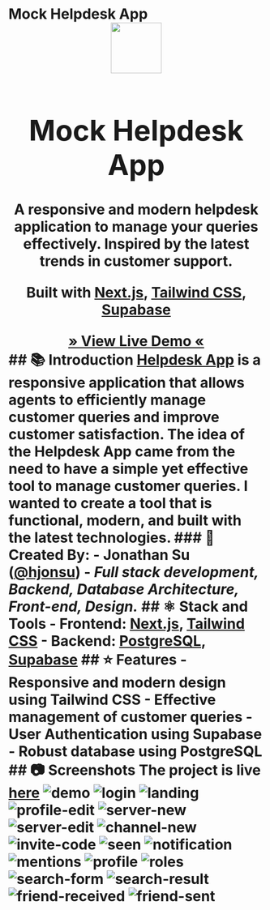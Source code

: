 # Mock Helpdesk App <div align="center"> <img src="docs/images/logo.png" width="100" /> <h1>Mock Helpdesk App</h1> <p>A responsive and modern helpdesk application to manage your queries effectively. Inspired by the latest trends in customer support.</p> <p>Built with <a href="https://nextjs.org/">Next.js</a>, <a href="https://tailwindcss.com/">Tailwind CSS</a>, <a href="https://supabase.io/">Supabase</a> </p> <b><a href="http://helpdeskapp.hjonsu.ca/" target="_blank"> » View Live Demo « </a></b> </div> ## 📚 Introduction <b>[Helpdesk App](http://helpdeskapp.hjonsu.ca/)</b> is a responsive application that allows agents to efficiently manage customer queries and improve customer satisfaction. The idea of the Helpdesk App came from the need to have a simple yet effective tool to manage customer queries. I wanted to create a tool that is functional, modern, and built with the latest technologies. ### 🤝 **Created By**: - Jonathan Su ([**@hjonsu**](https://github.com/hjonsu)) - _Full stack development, Backend, Database Architecture, Front-end, Design._ ## ⚛️ Stack and Tools - <b>Frontend</b>: <a href="https://nextjs.org/">Next.js</a>, <a href="https://tailwindcss.com/">Tailwind CSS</a> - <b>Backend</b>: <a href="https://www.postgresql.org/">PostgreSQL</a>, <a href="https://supabase.io/">Supabase</a> <!-- FEATURES --> ## ⭐ Features - Responsive and modern design using Tailwind CSS - Effective management of customer queries - User Authentication using Supabase - Robust database using PostgreSQL <!-- ## 🛠 Installation --> ## 📷 Screenshots The project is live <b><a href="http://helpdeskapp.hirzalla.ca/" target="_blank">here</a></b> <img src="./docs/images/demo.png" alt="demo" /> <img src="./docs/images/login.png" alt="login" /> <img src="./docs/images/landing.png" alt="landing" /> <img src="./docs/images/profile-edit.png" alt="profile-edit" /> <img src="./docs/images/server-new.png" alt="server-new" /> <img src="./docs/images/server-edit.png" alt="server-edit" /> <img src="./docs/images/channel-new.png" alt="channel-new" /> <img src="./docs/images/invite-code.png" alt="invite-code" /> <img src="./docs/images/seen.png" alt="seen" /> <img src="./docs/images/notification.png" alt="notification" /> <img src="./docs/images/mentions.png" alt="mentions" /> <img src="./docs/images/profile.png" alt="profile" /> <img src="./docs/images/roles.png" alt="roles" /> <img src="./docs/images/search-form.png" alt="search-form" /> <img src="./docs/images/search-result.png" alt="search-result" /> <img src="./docs/images/friend-received.png" alt="friend-received" /> <img src="./docs/images/friend-sent.png" alt="friend-sent" />
